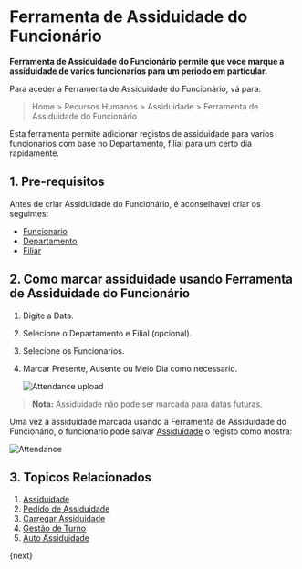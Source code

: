 <!-- add-breadcrumbs -->
# Ferramenta de Assiduidade do Funcionário

**Ferramenta de Assiduidade do Funcionário permite que voce marque a assiduidade de varios funcionarios para um periodo em particular.**

Para aceder a Ferramenta de Assiduidade do Funcionário, vá para:

> Home > Recursos Humanos > Assiduidade > Ferramenta de Assiduidade do Funcionário

Esta ferramenta permite adicionar registos de assiduidade para varios funcionarios com base no Departamento, filial para um certo dia rapidamente.

## 1. Pre-requisitos


Antes de criar Assiduidade do Funcionário, é aconselhavel criar os seguintes:

* [Funcionario](/docs/user/manual/pt/recursos-humanos/funcionario)
* [Departamento](/docs/user/manual/pt/recursos-humanos/departamento)
* [Filiar](/docs/user/manual/pt/recursos-humanos/filial)

## 2. Como marcar assiduidade usando Ferramenta de Assiduidade do Funcionário

1. Digite a Data.
1. Selecione o Departamento e Filial (opcional).
1. Selecione os Funcionarios.
1. Marcar Presente, Ausente ou Meio Dia como necessario.


    <img class="screenshot" alt="Attendance upload" src="{{docs_base_url}}/assets/img/human-resources/employee-attendance-tool.gif">

> **Nota:** Assiduidade não pode ser marcada para datas futuras.

Uma vez a assiduidade marcada usando a  Ferramenta de Assiduidade do Funcionário, o funcionario pode salvar [Assiduidade](/docs/user/manual/pt/recursos-humanos/assiduidade) o registo como mostra:

<img class="screenshot" alt="Attendance" src="{{docs_base_url}}/assets/img/human-resources/attendance_tool1.png">


## 3. Topicos Relacionados

1. [Assiduidade](/docs/user/manual/pt/recursos-humanos/assiduidade)
1. [Pedido de Assiduidade](/docs/user/manual/pt/recursos-humanos/pedido-licença)
1. [Carregar Assiduidade](/docs/user/manual/pt/recursos-humanos/carregar-assiduidade)
1. [Gestão de Turno](/docs/user/manual/pt/recursos-humanos/gestão-de-turnos)
1. [Auto Assiduidade](/docs/user/manual/pt/recursos-humanos/auto-assiduidade)


{next}

